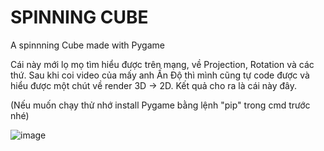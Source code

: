 # SPINNING CUBE
A spinnning Cube made with Pygame

Cái này mới lọ mọ tìm hiểu được trên mạng, về Projection, Rotation và các thứ. Sau khi coi video của mấy anh Ấn Độ thì mình cũng tự code được và hiểu được một chút về render 3D -> 2D. Kết quả cho ra là cái này đây.

(Nếu muốn chạy thử nhớ install Pygame bằng lệnh "pip" trong cmd trước nhé)

![image](https://user-images.githubusercontent.com/64644928/115108748-5a156c00-9f9c-11eb-8b8a-b6727ddf447c.png)

